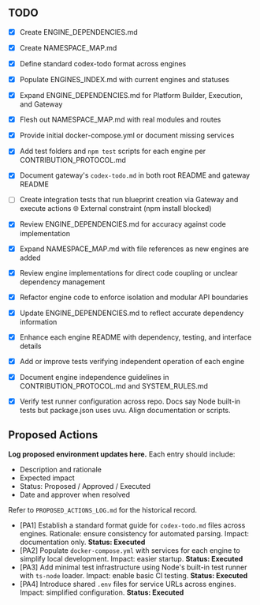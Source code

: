 ## TODO
- [x] Create ENGINE_DEPENDENCIES.md
- [x] Create NAMESPACE_MAP.md
- [x] Define standard codex-todo format across engines
- [x] Populate ENGINES_INDEX.md with current engines and statuses
- [x] Expand ENGINE_DEPENDENCIES.md for Platform Builder, Execution, and Gateway
- [x] Flesh out NAMESPACE_MAP.md with real modules and routes
- [x] Provide initial docker-compose.yml or document missing services
- [x] Add test folders and `npm test` scripts for each engine per CONTRIBUTION_PROTOCOL.md

- [x] Document gateway's `codex-todo.md` in both root README and gateway README
- [ ] Create integration tests that run blueprint creation via Gateway and execute actions 🌐 External constraint (npm install blocked)
- [x] Review ENGINE_DEPENDENCIES.md for accuracy against code implementation
- [x] Expand NAMESPACE_MAP.md with file references as new engines are added

- [x] Review engine implementations for direct code coupling or unclear dependency management
- [x] Refactor engine code to enforce isolation and modular API boundaries
- [x] Update ENGINE_DEPENDENCIES.md to reflect accurate dependency information
- [x] Enhance each engine README with dependency, testing, and interface details
- [x] Add or improve tests verifying independent operation of each engine
- [x] Document engine independence guidelines in CONTRIBUTION_PROTOCOL.md and SYSTEM_RULES.md



- [x] Verify test runner configuration across repo. Docs say Node built-in tests but package.json uses uvu. Align documentation or scripts.
## Proposed Actions
**Log proposed environment updates here.** Each entry should include:
- Description and rationale
- Expected impact
- Status: Proposed / Approved / Executed
- Date and approver when resolved

Refer to `PROPOSED_ACTIONS_LOG.md` for the historical record.

- [PA1] Establish a standard format guide for `codex-todo.md` files across engines. Rationale: ensure consistency for automated parsing. Impact: documentation only. **Status: Executed**
- [PA2] Populate `docker-compose.yml` with services for each engine to simplify local development. Impact: easier startup. **Status: Executed**
- [PA3] Add minimal test infrastructure using Node's built-in test runner with `ts-node` loader. Impact: enable basic CI testing. **Status: Executed**
- [PA4] Introduce shared `.env` files for service URLs across engines. Impact: simplified configuration. **Status: Executed**

